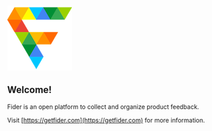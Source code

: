 ![](/static/images/logo-small.png)

## Welcome! 

Fider is an open platform to collect and organize product feedback.

Visit [https://getfider.com](https://getfider.com) for more information.
